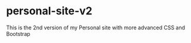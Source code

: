 # personal-site-v2
This is the 2nd version of my Personal site with more advanced CSS and Bootstrap
